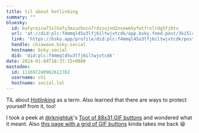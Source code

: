 ```yaml
---
title: til about hotlinking
summary: ""
bluesky:
  id: bafyreicw73slhafy3mzuzbncn7r4zsujnd2nsewm5yfwtfrxlrdg5fjbtu
  url: 'at://did:plc:f4mmql45u3lfj6iltwjvtcdk/app.bsky.feed.post/3ki5lcifcb622'
  link: 'https://bsky.app/profile/did:plc:f4mmql45u3lfj6iltwjvtcdk/post/3ki5lcifcb622'
  handle: chiawase.bsky.social
  hostname: bsky.social
  did: 'did:plc:f4mmql45u3lfj6iltwjvtcdk'
date: 2024-01-04T18:37:15+0800
mastodon:
  id: 111697240962612782
  username: chi
  hostname: social.lol
---
```


TIL about [Hotlinking](https://www.hostinger.ph/tutorials/hotlinking) as a term. Also learned that there are ways to protect yourself from it, too!

I took a peek at [@rknightuk](https://micro.blog/rknightuk)'s [Toot of 88x31 GIF buttons](https://social.lol/@robb/111696860354814843) and wondered what it meant. Also [this page with a grid of GIF buttons](https://cyber.dabamos.de/88x31/index.html) kinda takes me back 😆
